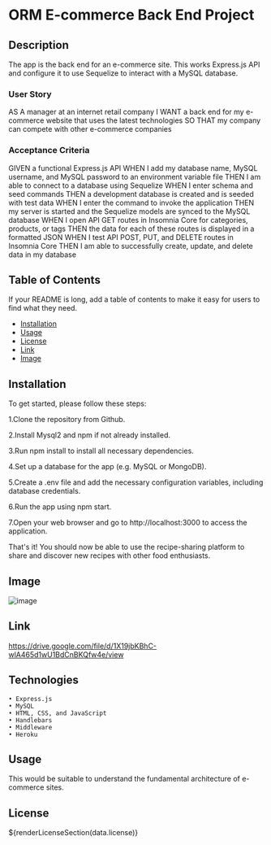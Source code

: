 # ORM E-commerce Back End Project

## Description

The app is the back end for an e-commerce site. This works Express.js API and configure it to use Sequelize to interact with a MySQL database.

### User Story
AS A manager at an internet retail company
I WANT a back end for my e-commerce website that uses the latest technologies
SO THAT my company can compete with other e-commerce companies

### Acceptance Criteria
GIVEN a functional Express.js API
WHEN I add my database name, MySQL username, and MySQL password to an environment variable file
THEN I am able to connect to a database using Sequelize
WHEN I enter schema and seed commands
THEN a development database is created and is seeded with test data
WHEN I enter the command to invoke the application
THEN my server is started and the Sequelize models are synced to the MySQL database
WHEN I open API GET routes in Insomnia Core for categories, products, or tags
THEN the data for each of these routes is displayed in a formatted JSON
WHEN I test API POST, PUT, and DELETE routes in Insomnia Core
THEN I am able to successfully create, update, and delete data in my database

## Table of Contents

If your README is long, add a table of contents to make it easy for users to find what they need.

- [Installation](#installation)
- [Usage](#usage)
- [License](#license)
- [Link](#Link)
- [Image](#Image)


## Installation

To get started, please follow these steps:

1.Clone the repository from Github.

2.Install Mysql2 and npm if not already installed.

3.Run npm install to install all necessary dependencies.

4.Set up a database for the app (e.g. MySQL or MongoDB).

5.Create a .env file and add the necessary configuration variables, including database credentials.

6.Run the app using npm start.

7.Open your web browser and go to http://localhost:3000 to access the application.

That's it! You should now be able to use the recipe-sharing platform to share and discover new recipes with other food enthusiasts.

## Image
![image](https://github.com/YaslinskiyM/Note-Taker/assets/107730204/6fa10dc8-c198-4c36-b001-14669849983d)

## Link
https://drive.google.com/file/d/1X19jbKBhC-wlA465d1wU1BdCnBKQfw4e/view


## Technologies
	• Express.js
	• MySQL
	• HTML, CSS, and JavaScript
	• Handlebars
	• Middleware
    • Heroku 

## Usage

This would be suitable to understand the fundamental architecture of e-commerce sites.

## License
${renderLicenseSection(data.license)} 
